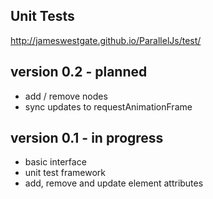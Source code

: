 
Unit Tests
----------

http://jameswestgate.github.io/ParallelJs/test/

version 0.2 - planned
-----------

- add / remove nodes
- sync updates to requestAnimationFrame

version 0.1 - in progress
-----------

- basic interface
- unit test framework
- add, remove and update element attributes







